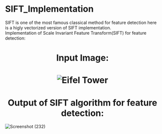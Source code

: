 # SIFT_Implementation

SIFT is one of the most famous classical method for feature detection here is a higly vectorized version of SIFT implementation.  
Implementation of Scale Invariant Feature Transform(SIFT) for feature detection:

# <h1 align="center"> Input Image:  

  
 
  </h1>
  
<h1 align="center">

  
![Eifel Tower](https://user-images.githubusercontent.com/111170719/216111066-16bfe855-46c0-4350-bf72-2928d645960d.jpg)

  </h1>


 

# <h1 align="center"> Output of SIFT algorithm for feature detection:


![Screenshot (232)](https://user-images.githubusercontent.com/111170719/216111264-1d72303a-b325-47a6-ac71-9c14bf4efae4.png)


  </h1>
  
